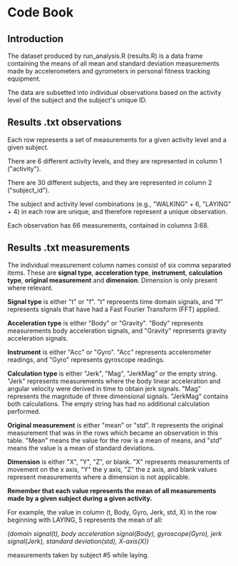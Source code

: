 # Code Book

## Introduction

The dataset produced by run_analysis.R (results.R) is a data frame containing the means of all mean and standard deviation measurements made by accelerometers and gyrometers in personal fitness tracking equipment.

The data are subsetted into individual observations based on the activity level of the subject and the subject's unique ID. 

## Results .txt observations

Each row represents a set of measurements for a given activity level and a given subject.

There are 6 different activity levels, and they are represented in column 1 ("activity").

There are 30 different subjects, and they are represented in column 2 ("subject_id").

The subject and activity level combinations (e.g., "WALKING" + 6, "LAYING" + 4) in each row are unique, and therefore represent a unique observation.

Each observation has 66 measurements, contained in columns 3:68.

## Results .txt measurements

The individual measurement column names consist of six comma separated items. These are **signal type**, **acceleration type**, **instrument**, **calculation type**, **original measurement** and **dimension**. Dimension is only present where relevant.

**Signal type** is either "t" or "f". "t" represents time domain signals, and "f" represents signals that have had a Fast Fourier Transform (FFT) applied.

**Acceleration type** is either "Body" or "Gravity". "Body" represents measurements body acceleration signals, and "Gravity" represents gravity acceleration signals.

**Instrument** is either "Acc" or "Gyro". "Acc" represents accelerometer readings, and "Gyro" represents gyroscope readings.

**Calculation type** is either "Jerk", "Mag", "JerkMag" or the empty string. "Jerk" represents measurements where the body linear acceleration and angular velocity were derived in time to obtain jerk signals. "Mag" represents the magnitude of three dimensional signals. "JerkMag" contains both calculations. The empty string has had no additional calculation performed.

**Original measurement** is either "mean" or "std". It represents the original measurement that was in the rows which became an observation in this table. "Mean" means the value for the row is a mean of means, and "std" means the value is a mean of standard deviations.

**Dimension** is either "X", "Y", "Z", or blank. "X" represents measurements of movement on the x axis, "Y" the y axis, "Z" the z axis, and blank values represent measurements where a dimension is not applicable.

**Remember that each value represents the mean of all measurements made by a given subject during a given activity.**

For example, the value in column (t, Body, Gyro, Jerk, std, X) in the row beginning with LAYING, 5 represents the mean of all:

*(domain signal(t), body acceleration signal(Body), gyroscope(Gyro), jerk signal(Jerk), standard deviation(std), X-axis(X))* 

measurements taken by subject #5 while laying.
